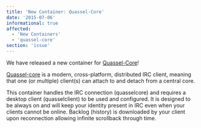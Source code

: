 ```yaml
---
title: 'New Container: Quassel-Core'
date: '2015-07-06'
informational: true
affected:
  - 'New Containers'
  - 'quassel-core'
section: 'issue'
---
```

We have released a new container for [Quassel-Core](https://github.com/linuxserver/docker-quassel-core)!

[Quassel-core](http://quassel-irc.org/) is a modern, cross-platform, distributed IRC client, meaning that one (or multiple) client(s) can attach to and detach from a central core.

This container handles the IRC connection (quasselcore) and requires a desktop client (quasselclient) to be used and configured. It is designed to be always on and will keep your identity present in IRC even when your clients cannot be online. Backlog (history) is downloaded by your client upon reconnection allowing infinite scrollback through time.